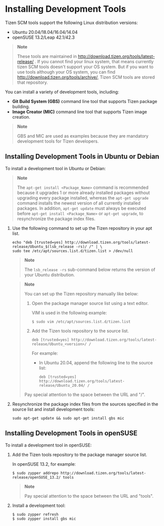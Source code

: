 # Installing Development Tools

Tizen SCM tools support the following Linux distribution versions:

- Ubuntu 20.04/18.04/16.04/14.04
- openSUSE 13.2/Leap 42.1/42.3

> **Note**
>
> These tools are maintained in http://download.tizen.org/tools/latest-release/ .
> If you cannot find your linux system, that means currently tizen SCM tools doesn't support your OS system.
> But if you want to use tools although your OS system,
> you can find http://download.tizen.org/tools/archive/, Tizen SCM tools are stored that repository.

You can install a variety of development tools, including:

- **Git Build System (GBS)** command line tool that supports Tizen package building.
- **Image Creator (MIC)** command line tool that supports Tizen image creation.

> **Note**
>
> GBS and MIC are used as examples because they are mandatory development tools for Tizen developers.

## Installing Development Tools in Ubuntu or Debian

To install a development tool in Ubuntu or Debian:

> **Note**
>
> The `apt-get install <Package_Name>` command is recommended because it upgrades 1 or more already installed packages without upgrading every package installed, whereas the `apt-get upgrade` command installs the newest version of all currently installed packages. In addition, `apt-get update` must always be executed before `apt-get install <Package_Name>` or `apt-get upgrade`, to resynchronize the package index files.

1. Use the following command to set up the Tizen repository in your apt list.

   ```
   echo "deb [trusted=yes] http://download.tizen.org/tools/latest-release/Ubuntu_$(lsb_release -rs)/ /" | \
   sudo tee /etc/apt/sources.list.d/tizen.list > /dev/null
   ```
   > **Note**
   >
   > The `lsb_release -rs` sub-command below returns the version of your Ubuntu distribution.


   > **Note**
   >
   > You can set up the Tizen repository manually like below:
   > 1. Open the package manager source list using a text editor.
   >
   >    VIM is used in the following example:
   >
   >    ```
   >    $ sudo vim /etc/apt/sources.list.d/tizen.list
   >    ```
   >
   > 2. Add the Tizen tools repository to the source list.
   >
   >    ```
   >    deb [trusted=yes] http://download.tizen.org/tools/latest-release/Ubuntu_<version>/ /
   >    ```
   >
   >    For example:
   >
   >    - In Ubuntu 20.04, append the following line to the source list:
   >
   >      ```
   >      deb [trusted=yes] http://download.tizen.org/tools/latest-release/Ubuntu_20.04/ /
   >      ```
   >
   > Pay special attention to the space between the URL and "/".

2. Resynchronize the package index files from the sources specified in the source list and install development tools:

   ```
   sudo apt-get update && sudo apt-get install gbs mic
   ```

## Installing Development Tools in openSUSE

To install a development tool in openSUSE:

1. Add the Tizen tools repository to the package manager source list.

   In openSUSE 13.2, for example:

   ```
   $ sudo zypper addrepo http://download.tizen.org/tools/latest-release/openSUSE_13.2/ tools
   ```

   > **Note**
   >
   > Pay special attention to the space between the URL and "tools".

2. Install a development tool:

   ```
   $ sudo zypper refresh
   $ sudo zypper install gbs mic
   ```
